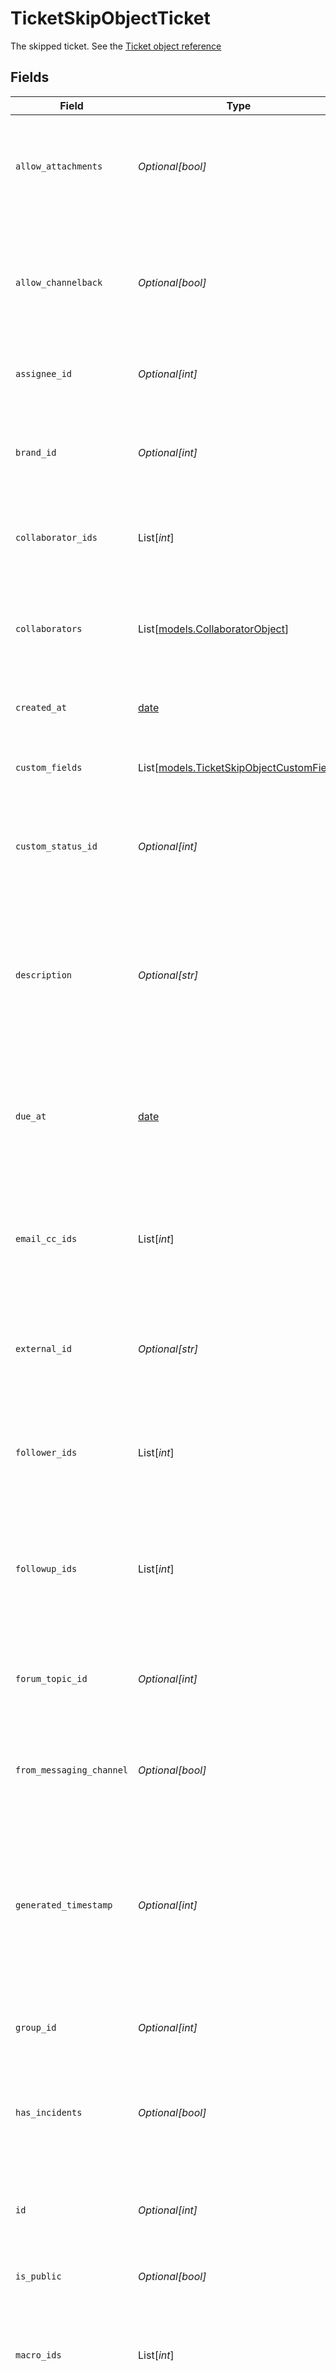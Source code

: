 # TicketSkipObjectTicket

The skipped ticket. See the [Ticket object reference](/api-reference/ticketing/tickets/tickets/#json-format)


## Fields

| Field                                                                                                                                                                                                                  | Type                                                                                                                                                                                                                   | Required                                                                                                                                                                                                               | Description                                                                                                                                                                                                            |
| ---------------------------------------------------------------------------------------------------------------------------------------------------------------------------------------------------------------------- | ---------------------------------------------------------------------------------------------------------------------------------------------------------------------------------------------------------------------- | ---------------------------------------------------------------------------------------------------------------------------------------------------------------------------------------------------------------------- | ---------------------------------------------------------------------------------------------------------------------------------------------------------------------------------------------------------------------- |
| `allow_attachments`                                                                                                                                                                                                    | *Optional[bool]*                                                                                                                                                                                                       | :heavy_minus_sign:                                                                                                                                                                                                     | Permission for agents to add add attachments to a comment. Defaults to true                                                                                                                                            |
| `allow_channelback`                                                                                                                                                                                                    | *Optional[bool]*                                                                                                                                                                                                       | :heavy_minus_sign:                                                                                                                                                                                                     | Is false if channelback is disabled, true otherwise. Only applicable for channels framework ticket                                                                                                                     |
| `assignee_id`                                                                                                                                                                                                          | *Optional[int]*                                                                                                                                                                                                        | :heavy_minus_sign:                                                                                                                                                                                                     | The agent currently assigned to the ticket                                                                                                                                                                             |
| `brand_id`                                                                                                                                                                                                             | *Optional[int]*                                                                                                                                                                                                        | :heavy_minus_sign:                                                                                                                                                                                                     | The id of the brand this ticket is associated with. See [Setting up multiple brands](https://support.zendesk.com/hc/en-us/articles/4408829476378)                                                                      |
| `collaborator_ids`                                                                                                                                                                                                     | List[*int*]                                                                                                                                                                                                            | :heavy_minus_sign:                                                                                                                                                                                                     | The ids of users currently CC'ed on the ticket                                                                                                                                                                         |
| `collaborators`                                                                                                                                                                                                        | List[[models.CollaboratorObject](../models/collaboratorobject.md)]                                                                                                                                                     | :heavy_minus_sign:                                                                                                                                                                                                     | POST requests only. Users to add as cc's when creating a ticket. See [Setting Collaborators](/documentation/ticketing/managing-tickets/creating-and-updating-tickets#setting-collaborators)                            |
| `created_at`                                                                                                                                                                                                           | [date](https://docs.python.org/3/library/datetime.html#date-objects)                                                                                                                                                   | :heavy_minus_sign:                                                                                                                                                                                                     | When this record was created                                                                                                                                                                                           |
| `custom_fields`                                                                                                                                                                                                        | List[[models.TicketSkipObjectCustomField](../models/ticketskipobjectcustomfield.md)]                                                                                                                                   | :heavy_minus_sign:                                                                                                                                                                                                     | Custom fields for the ticket. See [Setting custom field values](/documentation/ticketing/managing-tickets/creating-and-updating-tickets#setting-custom-field-values)                                                   |
| `custom_status_id`                                                                                                                                                                                                     | *Optional[int]*                                                                                                                                                                                                        | :heavy_minus_sign:                                                                                                                                                                                                     | The custom ticket status id of the ticket. See [custom ticket statuses](#custom-ticket-statuses)                                                                                                                       |
| `description`                                                                                                                                                                                                          | *Optional[str]*                                                                                                                                                                                                        | :heavy_minus_sign:                                                                                                                                                                                                     | Read-only first comment on the ticket. When [creating a ticket](#create-ticket), use `comment` to set the description. See [Description and first comment](#description-and-first-comment)<br/>                        |
| `due_at`                                                                                                                                                                                                               | [date](https://docs.python.org/3/library/datetime.html#date-objects)                                                                                                                                                   | :heavy_minus_sign:                                                                                                                                                                                                     | If this is a ticket of type "task" it has a due date.  Due date format uses [ISO 8601](http://en.wikipedia.org/wiki/ISO_8601) format                                                                                   |
| `email_cc_ids`                                                                                                                                                                                                         | List[*int*]                                                                                                                                                                                                            | :heavy_minus_sign:                                                                                                                                                                                                     | The ids of agents or end users currently CC'ed on the ticket. Ignored when [CCs and followers](https://support.zendesk.com/hc/en-us/articles/360020585233) is not enabled                                              |
| `external_id`                                                                                                                                                                                                          | *Optional[str]*                                                                                                                                                                                                        | :heavy_minus_sign:                                                                                                                                                                                                     | An id you can use to link Zendesk Support tickets to local records                                                                                                                                                     |
| `follower_ids`                                                                                                                                                                                                         | List[*int*]                                                                                                                                                                                                            | :heavy_minus_sign:                                                                                                                                                                                                     | The ids of agents currently following the ticket. Ignored when [CCs and followers](https://support.zendesk.com/hc/en-us/articles/360020585233) is not enabled                                                          |
| `followup_ids`                                                                                                                                                                                                         | List[*int*]                                                                                                                                                                                                            | :heavy_minus_sign:                                                                                                                                                                                                     | The ids of the followups created from this ticket. Ids are only visible once the ticket is closed                                                                                                                      |
| `forum_topic_id`                                                                                                                                                                                                       | *Optional[int]*                                                                                                                                                                                                        | :heavy_minus_sign:                                                                                                                                                                                                     | The topic in the Zendesk Web portal this ticket originated from, if any. The Web portal is deprecated                                                                                                                  |
| `from_messaging_channel`                                                                                                                                                                                               | *Optional[bool]*                                                                                                                                                                                                       | :heavy_minus_sign:                                                                                                                                                                                                     | If true, the ticket's [via type](/documentation/ticketing/reference-guides/via-object-reference/) is a messaging channel.                                                                                              |
| `generated_timestamp`                                                                                                                                                                                                  | *Optional[int]*                                                                                                                                                                                                        | :heavy_minus_sign:                                                                                                                                                                                                     | A Unix timestamp that represents the most accurate reading of when this record was last updated. It is updated for all ticket updates, including system updates                                                        |
| `group_id`                                                                                                                                                                                                             | *Optional[int]*                                                                                                                                                                                                        | :heavy_minus_sign:                                                                                                                                                                                                     | The group this ticket is assigned to                                                                                                                                                                                   |
| `has_incidents`                                                                                                                                                                                                        | *Optional[bool]*                                                                                                                                                                                                       | :heavy_minus_sign:                                                                                                                                                                                                     | Is true if a ticket is a problem type and has one or more incidents linked to it. Otherwise, the value is false.                                                                                                       |
| `id`                                                                                                                                                                                                                   | *Optional[int]*                                                                                                                                                                                                        | :heavy_minus_sign:                                                                                                                                                                                                     | Automatically assigned when the ticket is created                                                                                                                                                                      |
| `is_public`                                                                                                                                                                                                            | *Optional[bool]*                                                                                                                                                                                                       | :heavy_minus_sign:                                                                                                                                                                                                     | Is true if any comments are public, false otherwise                                                                                                                                                                    |
| `macro_ids`                                                                                                                                                                                                            | List[*int*]                                                                                                                                                                                                            | :heavy_minus_sign:                                                                                                                                                                                                     | POST requests only. List of macro IDs to be recorded in the ticket audit                                                                                                                                               |
| `organization_id`                                                                                                                                                                                                      | *Optional[int]*                                                                                                                                                                                                        | :heavy_minus_sign:                                                                                                                                                                                                     | The organization of the requester. You can only specify the ID of an organization associated with the requester. See [Organization Memberships](/api-reference/ticketing/organizations/organization_memberships/)      |
| `priority`                                                                                                                                                                                                             | [Optional[models.TicketSkipObjectPriority]](../models/ticketskipobjectpriority.md)                                                                                                                                     | :heavy_minus_sign:                                                                                                                                                                                                     | The urgency with which the ticket should be addressed                                                                                                                                                                  |
| `problem_id`                                                                                                                                                                                                           | *Optional[int]*                                                                                                                                                                                                        | :heavy_minus_sign:                                                                                                                                                                                                     | For tickets of type "incident", the ID of the problem the incident is linked to                                                                                                                                        |
| `raw_subject`                                                                                                                                                                                                          | *Optional[str]*                                                                                                                                                                                                        | :heavy_minus_sign:                                                                                                                                                                                                     | The dynamic content placeholder, if present, or the "subject" value, if not. See [Dynamic Content Items](/api-reference/ticketing/ticket-management/dynamic_content/)<br/>                                             |
| `recipient`                                                                                                                                                                                                            | *Optional[str]*                                                                                                                                                                                                        | :heavy_minus_sign:                                                                                                                                                                                                     | The original recipient e-mail address of the ticket. Notification emails for the ticket are sent from this address                                                                                                     |
| `requester_id`                                                                                                                                                                                                         | *int*                                                                                                                                                                                                                  | :heavy_check_mark:                                                                                                                                                                                                     | The user who requested this ticket                                                                                                                                                                                     |
| `satisfaction_rating`                                                                                                                                                                                                  | Dict[str, *Any*]                                                                                                                                                                                                       | :heavy_minus_sign:                                                                                                                                                                                                     | The satisfaction rating of the ticket, if it exists, or the state of satisfaction, "offered" or "unoffered". The value is null for plan types that don't support CSAT                                                  |
| `sharing_agreement_ids`                                                                                                                                                                                                | List[*int*]                                                                                                                                                                                                            | :heavy_minus_sign:                                                                                                                                                                                                     | The ids of the sharing agreements used for this ticket                                                                                                                                                                 |
| `status`                                                                                                                                                                                                               | [Optional[models.TicketSkipObjectStatus]](../models/ticketskipobjectstatus.md)                                                                                                                                         | :heavy_minus_sign:                                                                                                                                                                                                     | The state of the ticket.<br/><br/>If your account has activated custom ticket statuses, this is the ticket's<br/>status category. See [custom ticket statuses](#custom-ticket-statuses)<br/>                           |
| `subject`                                                                                                                                                                                                              | *Optional[str]*                                                                                                                                                                                                        | :heavy_minus_sign:                                                                                                                                                                                                     | The value of the subject field for this ticket. See [Subject](/api-reference/ticketing/tickets/tickets/#subject)<br/>                                                                                                  |
| `submitter_id`                                                                                                                                                                                                         | *Optional[int]*                                                                                                                                                                                                        | :heavy_minus_sign:                                                                                                                                                                                                     | The user who submitted the ticket. The submitter always becomes the author of the first comment on the ticket                                                                                                          |
| `tags`                                                                                                                                                                                                                 | List[*str*]                                                                                                                                                                                                            | :heavy_minus_sign:                                                                                                                                                                                                     | The array of tags applied to this ticket. Unless otherwise specified, the [set tag](/api-reference/ticketing/ticket-management/tags/#set-tags) behavior is used, which overwrites and replaces existing tags           |
| `ticket_form_id`                                                                                                                                                                                                       | *Optional[int]*                                                                                                                                                                                                        | :heavy_minus_sign:                                                                                                                                                                                                     | Enterprise only. The id of the ticket form to render for the ticket                                                                                                                                                    |
| `type`                                                                                                                                                                                                                 | [Optional[models.TicketSkipObjectType]](../models/ticketskipobjecttype.md)                                                                                                                                             | :heavy_minus_sign:                                                                                                                                                                                                     | The type of this ticket                                                                                                                                                                                                |
| `updated_at`                                                                                                                                                                                                           | [date](https://docs.python.org/3/library/datetime.html#date-objects)                                                                                                                                                   | :heavy_minus_sign:                                                                                                                                                                                                     | When this record last got updated. It is updated only if the update generates a [ticket event](#incremental-ticket-event-export)                                                                                       |
| `url`                                                                                                                                                                                                                  | *Optional[str]*                                                                                                                                                                                                        | :heavy_minus_sign:                                                                                                                                                                                                     | The API url of this ticket                                                                                                                                                                                             |
| `via`                                                                                                                                                                                                                  | [Optional[models.TicketSkipObjectVia]](../models/ticketskipobjectvia.md)                                                                                                                                               | :heavy_minus_sign:                                                                                                                                                                                                     | For more information, see the [Via object reference](/documentation/ticketing/reference-guides/via-object-reference)                                                                                                   |
| `via_followup_source_id`                                                                                                                                                                                               | *Optional[int]*                                                                                                                                                                                                        | :heavy_minus_sign:                                                                                                                                                                                                     | POST requests only. The id of a closed ticket when creating a follow-up ticket. See [Creating a follow-up ticket](/documentation/ticketing/managing-tickets/creating-and-updating-tickets#creating-a-follow-up-ticket) |